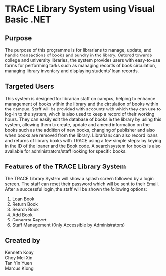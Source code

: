 # TRACE Library System using Visual Basic .NET

## Purpose
The purpose of this programme is for librarians to manage, update, and handle transactions of books and sundry in the library. Catered towards college and university libraries, the system provides users with easy-to-use forms for performing tasks such as managing records of book circulation, managing library inventory and displaying students’ loan records.

## Targeted Users
This system is designed for librarian staff on campus, helping to enhance management of books within the library and the circulation of books within the campus. Staff will be provided with accounts with which they can use to log-in to the system, which is also used to keep a record of their working hours. They can easily edit the database of books in the library by using this system, allowing them to create, update and amend information on the books such as the addition of new books, changing of publisher and also when books are removed from the library. Librarians can also record loans and returns of library books with TRACE using a few simple steps: by keying in the ID of the loaner and the Book code. A search system for books is also available for administrators/staff looking for specific books.

## Features of the TRACE Library System
The TRACE Library System will show a splash screen followed by a login screen. The staff can reset their password which will be sent to their Email. After a successful login, the staff will be shown the following options:  
1. Loan Book
2. Return Book
3. Search Book
4. Add Book
5. Generate Report
6. Staff Management (Only Accessible by Administrators)

## Created by
Kenneth Koay  
Choy Mei Xin  
Tan Yin Yuen  
Marcus Kiong
